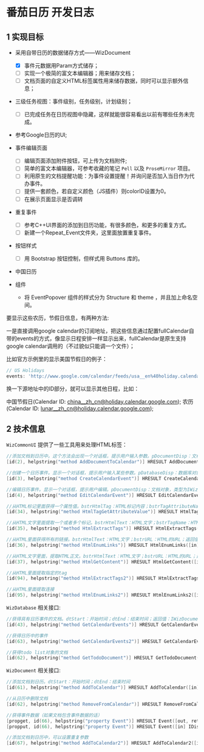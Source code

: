 # 番茄日历 开发日志

## 1 实现目标

* 采用自带日历的数据储存方式——WizDocument
  * [x] 事件元数据用Param方式储存；
  * [ ] 实现一个极简的富文本编辑器；用来储存文档；
  * [ ] 文档页面的自定义HTML标签属性用来储存数据，同时可以显示额外信息；

* 三级任务视图：事件级别，任务级别，计划级别；
  * [ ] 已完成任务在日历视图中隐藏，这样就能很容易看出以前有哪些任务未完成。

* 参考Google日历的UI;

* 事件编辑页面
  * [ ] 编辑页面添加附件按钮，可上传为文档附件;
  * [ ] 简单的富文本编辑器，可参考收藏的笔记 `Pell` 以及 `ProseMirror` 项目。
  * [ ] 利用原生的文档提醒功能：为事件设置提醒！并询问是否加入当日作为代办事件。
  * [ ] 提供一套颜色，若自定义颜色（JS插件）则colorID设置为0。
  * [ ] 在展示页面显示是否调转

* 重复事件
  * [ ] 参考C++UI界面的添加到日历功能，有很多颜色，和更多的重复方式。
  * [ ] 新建一个Repeat_Event文件夹，这里面放置重复事件。

* 按钮样式
  * [ ] 用 Bootstrap 按钮控制，但样式用 Buttons 库的。

* 中国日历

* 组件
  * 将 EventPopover 组件的样式分为 Structure 和 theme ，并且加上命名空间。

要显示这些农历，节假日信息，有两种方法:

一是直接调用google calendar的订阅地址，把这些信息通过配置fullCalendar自带的events的方式，像显示日程安排一样显示出来，fullCalendar是原生支持google calendar调用的（不过貌似只能调一个文件）；

比如官方示例里的显示美国节假日的例子：

```JavaScript
// US Holidays
events: 'http://www.google.com/calendar/feeds/usa__en%40holiday.calendar.google.com/public/basic'
```

换一下源地址中的ID部分，就可以显示其他日程，比如：

中国节假日(Calendar ID: china__zh_cn@holiday.calendar.google.com); 
农历(Calendar ID: lunar__zh_cn@holiday.calendar.google.com); 

## 2 技术信息

`WizCommonUI` 提供了一些工具用来处理HTML标签：

```C++
//添加文档到日历中。这个方法会出现一个对话框，提示用户输入参数。pDocumentDisp：文档对象，类型为IWizDocument；pbRet：用户是否点击了确定按钮
[id(2), helpstring("method AddDocumentToCalendar")] HRESULT AddDocumentToCalendar([in] IDispatch* pDocumentDisp, [out,retval] VARIANT_BOOL* pbRet);

//创建一个日历事件。显示一个对话框，提示用户输入某些参数。pDatabaseDisp：数据库对象；dtEvent：事件开始时间；ppDocumentDisp：成功创建事件后，自动生成的文档
[id(3), helpstring("method CreateCalendarEvent")] HRESULT CreateCalendarEvent([in] IDispatch* pDatabaseDisp, [in] DATE dtEvent, [out,retval] IDispatch** ppDocumentDisp);

//编辑日历事件。显示一个对话框，提示用户编辑。pDocumentDisp：文档对象，类型为IWizDocument；pbRet：用户是否点击了确定按钮
[id(4), helpstring("method EditCalendarEvent")] HRESULT EditCalendarEvent([in] IDispatch* pDocumentDisp, [out,retval] VARIANT_BOOL* pbRet);

//从HTML标记里面获得一个属性值。bstrHtmlTag：HTML标记内容；bstrTagAttributeName：属性名；返回值：属性值
[id(34), helpstring("method HtmlTagGetAttributeValue")] HRESULT HtmlTagGetAttributeValue([in] BSTR bstrHtmlTag, [in] BSTR bstrTagAttributeName, [out, retval] BSTR* pbstrAttributeValue);

//从HTML文字里面提取一个或者多个标记。bstrHtmlText：HTML文字；bstrTagName：HTML标记名；bstrTagAttributeName：HTML标记属性名；bstrTagAttributeValue：HTML标记属性值；返回值：所有符合条件的标记，类型为安全数组。如果在javascript里面使用，请参阅本文后面部分。
[id(35), helpstring("method HtmlExtractTags")] HRESULT HtmlExtractTags([in] BSTR bstrHtmlText, [in] BSTR bstrTagName, [in] BSTR bstrTagAttributeName, [in] BSTR bstrTagAttributeValue, [out, retval] VARIANT* pvTags);

//从HTML里面获得所有的链接。bstrHtmlText：HTML文字；bstrURL：HTML的URL；返回值：所有链接，类型为安全数组。如果在javascript里面使用，请参阅本文后面部分。
[id(36), helpstring("method HtmlEnumLinks")] HRESULT HtmlEnumLinks([in] BSTR bstrHtmlText, [in] BSTR bstrURL, [out, retval] VARIANT* pvLinks);

//从HTML文字里面，提取HTML正文。bstrHtmlText：HTML文字；bstrURL：HTML的URL；返回值：HTML正文
[id(37), helpstring("method HtmlGetContent")] HRESULT HtmlGetContent([in] BSTR bstrHtmlText, [in] BSTR bstrURL, [out, retval] BSTR* pbstrContent);

//从HTML里面提取指定的tag
[id(94), helpstring("method HtmlExtractTags2")] HRESULT HtmlExtractTags2([in] BSTR bstrHtmlText, [in] BSTR bstrTagName, [in] BSTR bstrTagAttributeName, [in] BSTR bstrTagAttributeValue, [out, retval] BSTR* pvTags);

//从HTML里面提取连接
[id(95), helpstring("method HtmlEnumLinks2")] HRESULT HtmlEnumLinks2([in] BSTR bstrHtmlText, [in] BSTR bstrURL, [out, retval] BSTR* pvLinks);

```

`WizDatabase` 相关接口:

```C++
//获得具有日历事件的文档。dtStart：开始时间；dtEnd：结束时间；返回值：IWizDocumentCollection
[id(43), helpstring("method GetCalendarEvents")] HRESULT GetCalendarEvents([in] DATE dtStart, [in] DATE dtEnd, [out,retval] IDispatch** ppDocumentCollectionDisp);

//获得日历中的事件
[id(63), helpstring("method GetCalendarEvents2")] HRESULT GetCalendarEvents2([in] DATE dtStart, [in] DATE dtEnd, [out,retval] IDispatch** ppEventCollectionDisp);

//获得todo list对象的文档
[id(62), helpstring("method GetTodoDocument")] HRESULT GetTodoDocument([in] DATE dtDate, [out,retval] IDispatch** ppDocumentDisp);

```

`WizDocument` 相关接口:

```C++
//添加文档到日历。dtStart：开始时间；dtEnd：结束时间
[id(61), helpstring("method AddToCalendar")] HRESULT AddToCalendar([in] DATE dtStart, [in] DATE dtEnd, [in] BSTR bstrExtInfo);

//从日历中删除文档
[id(62), helpstring("method RemoveFromCalendar")] HRESULT RemoveFromCalendar(void);

//获得事件数据（如果文档包含事件数据的话）
[propget, id(66), helpstring("property Event")] HRESULT Event([out, retval] IDispatch** pVal);
[propput, id(66), helpstring("property Event")] HRESULT Event([in] IDispatch* newVal);

//添加文档到日历中，可以设置重复参数
[id(67), helpstring("method AddToCalendar2")] HRESULT AddToCalendar2([in] DATE dtStart, [in] DATE dtEnd, [in] BSTR bstrRecurrence, [in] BSTR bstrEndRecurrence, [in] BSTR bstrExtInfo);
```